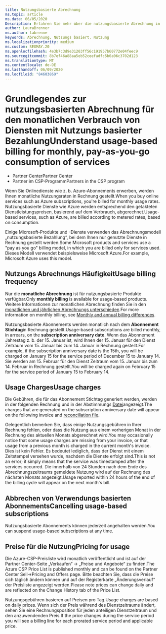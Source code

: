 ```yaml
---
title: Nutzungsbasierte Abrechnung
ms.topic: article
ms.date: 06/05/2020
Description: Erfahren Sie mehr über die nutzungsbasierte Abrechnung in Partner Center, bei der Ihnen monatliche Nutzungsgebühren in Rechnung gestellt werden.
author: LauraBrenner
ms.author: labrenne
keywords: Abrechnung, Nutzungs basiert, Nutzung
ms.localizationpriority: medium
ms.custom: SEOMAY.20
ms.openlocfilehash: 4e3b7c3d9e31203ff56c191957b60772e04feec9
ms.sourcegitcommit: 8b7ef46a88aa5eb52ceefadfc5b0a06c3702d123
ms.translationtype: MT
ms.contentlocale: de-DE
ms.lasthandoff: 06/09/2020
ms.locfileid: "84603869"
---
```

# <a name="understand-usage-based-billing-for-monthly-pay-as-you-go-consumption-of-services"></a><span data-ttu-id="e90c8-104">Grundlegendes zur nutzungsbasierten Abrechnung für den monatlichen Verbrauch von Diensten mit Nutzungs basierter Bezahlung</span><span class="sxs-lookup"><span data-stu-id="e90c8-104">Understand usage-based billing for monthly, pay-as-you-go consumption of services</span></span>

- <span data-ttu-id="e90c8-105">Partner Center</span><span class="sxs-lookup"><span data-stu-id="e90c8-105">Partner Center</span></span>
- <span data-ttu-id="e90c8-106">Partner im CSP-Programm</span><span class="sxs-lookup"><span data-stu-id="e90c8-106">Partners in the CSP program</span></span>

<span data-ttu-id="e90c8-107">Wenn Sie Onlinedienste wie z. b. Azure-Abonnements erwerben, werden Ihnen monatliche Nutzungsraten in Rechnung gestellt.</span><span class="sxs-lookup"><span data-stu-id="e90c8-107">When you buy online services such as Azure subscriptions, you're billed for monthly usage rates.</span></span> <span data-ttu-id="e90c8-108">Nutzungsbasierte Dienste wie Azure werden entsprechend den getakteten Dienstleistungspreisen, basierend auf dem Verbrauch, abgerechnet.</span><span class="sxs-lookup"><span data-stu-id="e90c8-108">Usage-based services, such as Azure, are billed according to metered rates, based on consumption.</span></span>

<span data-ttu-id="e90c8-109">Einige Microsoft-Produkte und -Dienste verwenden das Abrechnungsmodell „nutzungsbasierte Bezahlung“, bei dem Ihnen nur genutzte Dienste in Rechnung gestellt werden.</span><span class="sxs-lookup"><span data-stu-id="e90c8-109">Some Microsoft products and services use a "pay as you go" billing model, in which you are billed only for services used.</span></span> <span data-ttu-id="e90c8-110">Dieses Modell verwendet beispielsweise Microsoft Azure.</span><span class="sxs-lookup"><span data-stu-id="e90c8-110">For example, Microsoft Azure uses this model.</span></span> 

## <a name="usage-billing-frequency"></a><span data-ttu-id="e90c8-111">Nutzungs Abrechnungs Häufigkeit</span><span class="sxs-lookup"><span data-stu-id="e90c8-111">Usage billing frequency</span></span>

<span data-ttu-id="e90c8-112">Nur die **monatliche Abrechnung** ist für nutzungsbasierte Produkte verfügbar.</span><span class="sxs-lookup"><span data-stu-id="e90c8-112">Only **monthly billing** is available for usage-based products.</span></span> <span data-ttu-id="e90c8-113">Weitere Informationen zur monatlichen Abrechnung finden Sie in den [monatlichen und jährlichen Abrechnungs unterschieden](billing-annual-monthly.md).</span><span class="sxs-lookup"><span data-stu-id="e90c8-113">For more information on monthly billing, see [Monthly and annual billing differences](billing-annual-monthly.md).</span></span>

<span data-ttu-id="e90c8-114">Nutzungsbasierte Abonnements werden monatlich nach dem **Abonnement Stichtag**in Rechnung gestellt.</span><span class="sxs-lookup"><span data-stu-id="e90c8-114">Usage-based subscriptions are billed monthly, in arrears, on the **subscription anniversary date**.</span></span> <span data-ttu-id="e90c8-115">Wenn das Abonnement Jahrestag z. b. der 15. Januar ist, wird Ihnen der 15. Januar für den Dienst Zeitraum vom 15. Januar bis zum 14. Januar in Rechnung gestellt.</span><span class="sxs-lookup"><span data-stu-id="e90c8-115">For example, if the subscription anniversary date is the 15th, you will be charged on January 15 for the service period of December 15 to January 14.</span></span> <span data-ttu-id="e90c8-116">Sie werden am 15. Februar für den Dienst Zeitraum vom 15. Januar bis zum 14. Februar in Rechnung gestellt.</span><span class="sxs-lookup"><span data-stu-id="e90c8-116">You will be charged again on February 15 for the service period of January 15 to February 14.</span></span>

## <a name="usage-charges"></a><span data-ttu-id="e90c8-117">Usage Charges</span><span class="sxs-lookup"><span data-stu-id="e90c8-117">Usage charges</span></span>

<span data-ttu-id="e90c8-118">Die Gebühren, die für das Abonnement Stichtag generiert werden, werden in der folgenden Rechnung und in der Abstimmungs [Datei](usage-based-recon-files.md)angezeigt.</span><span class="sxs-lookup"><span data-stu-id="e90c8-118">The charges that are generated on the subscription anniversary date will appear on the following invoice and [reconciliation file](usage-based-recon-files.md).</span></span>

<span data-ttu-id="e90c8-119">Gelegentlich bemerken Sie, dass einige Nutzungsgebühren in Ihrer Rechnung fehlen, oder dass die Nutzung aus einem vorherigen Monat in der Rechnung des aktuellen Monats abgerechnet wird.</span><span class="sxs-lookup"><span data-stu-id="e90c8-119">You may occasionally notice that some usage charges are missing from your invoice, or that usage from a previous month is charged in the current month's invoice.</span></span> <span data-ttu-id="e90c8-120">Dies ist kein Fehler. Es bedeutet lediglich, dass der Dienst mit einem Zeitstempel versehen wurde, nachdem die Dienste erfolgt sind.</span><span class="sxs-lookup"><span data-stu-id="e90c8-120">This is not an error; it simply means that the service was timestamped after the services occurred.</span></span> <span data-ttu-id="e90c8-121">Die innerhalb von 24 Stunden nach dem Ende des Abrechnungszeitraums gemeldete Nutzung wird auf der Rechnung des nächsten Monats angezeigt.</span><span class="sxs-lookup"><span data-stu-id="e90c8-121">Usage reported within 24 hours of the end of the billing cycle will appear on the next month's bill.</span></span>

## <a name="cancelling-usage-based-subscriptions"></a><span data-ttu-id="e90c8-122">Abbrechen von Verwendungs basierten Abonnements</span><span class="sxs-lookup"><span data-stu-id="e90c8-122">Cancelling usage-based subscriptions</span></span>

<span data-ttu-id="e90c8-123">Nutzungsbasierte Abonnements können jederzeit angehalten werden.</span><span class="sxs-lookup"><span data-stu-id="e90c8-123">You can suspend usage-based subscriptions at any time.</span></span>

## <a name="pricing-for-usage"></a><span data-ttu-id="e90c8-124">Preise für die Nutzung</span><span class="sxs-lookup"><span data-stu-id="e90c8-124">Pricing for usage</span></span>

<span data-ttu-id="e90c8-125">Die Azure-CSP-Preisliste wird monatlich veröffentlicht und ist auf der Partner Center-Seite „Verkaufen“ -> „Preise und Angebote“ zu finden.</span><span class="sxs-lookup"><span data-stu-id="e90c8-125">The Azure CSP Price List is published monthly and can be found on the Partner Center Sell->Pricing and Offers page.</span></span> <span data-ttu-id="e90c8-126">Bitte beachten Sie, dass die Preise sich täglich ändern können und auf der Registerkarte „Änderungsverlauf“ der Preisliste angezeigt werden.</span><span class="sxs-lookup"><span data-stu-id="e90c8-126">Please note prices can change daily and are reflected on the Change History tab of the Price List.</span></span>

<span data-ttu-id="e90c8-127">Nutzungsgebühren basieren auf Preisen pro Tag.</span><span class="sxs-lookup"><span data-stu-id="e90c8-127">Usage charges are based on daily prices.</span></span> <span data-ttu-id="e90c8-128">Wenn sich der Preis während des Dienstzeitraums ändert, sehen Sie eine Rechnungsposition für jeden anteiligen Dienstzeitraum und den anzuwendenden Preis.</span><span class="sxs-lookup"><span data-stu-id="e90c8-128">If the price changes during the service period you will see a billing line for each prorated service period and applicable price.</span></span>
